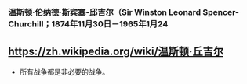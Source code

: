 ### 温斯顿·伦纳德·斯宾塞-邱吉尔（Sir Winston Leonard Spencer-Churchill；1874年11月30日－1965年1月24
https://zh.wikipedia.org/wiki/温斯顿·丘吉尔
---
- 所有战争都是非必要的战争。